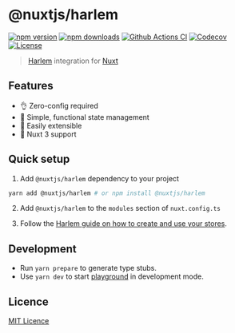 # @nuxtjs/harlem

[![npm version][npm-version-src]][npm-version-href]
[![npm downloads][npm-downloads-src]][npm-downloads-href]
[![Github Actions CI][github-actions-ci-src]][github-actions-ci-href]
[![Codecov][codecov-src]][codecov-href]
[![License][license-src]][license-href]

> [Harlem](https://harlemjs.com/) integration for [Nuxt](https://v3.nuxtjs.org)

## Features

- 👌 Zero-config required
- 🐨 Simple, functional state management
- 🧱 Easily extensible
- 💯 Nuxt 3 support

## Quick setup

1. Add `@nuxtjs/harlem` dependency to your project

```bash
yarn add @nuxtjs/harlem # or npm install @nuxtjs/harlem
```

2. Add `@nuxtjs/harlem` to the `modules` section of `nuxt.config.ts`

3. Follow the [Harlem guide on how to create and use your stores](https://harlemjs.com/guide/introduction/getting-started.html#create-your-first-store).

## Development

- Run `yarn prepare` to generate type stubs.
- Use `yarn dev` to start [playground](./playground) in development mode.

## Licence

[MIT Licence](./LICENCE)

<!-- Badges -->

[npm-version-src]: https://img.shields.io/npm/v/@nuxtjs/harlem/latest.svg
[npm-version-href]: https://npmjs.com/package/@nuxtjs/harlem
[npm-downloads-src]: https://img.shields.io/npm/dm/@nuxtjs/harlem.svg
[npm-downloads-href]: https://npmjs.com/package/@nuxtjs/harlem
[github-actions-ci-src]: https://github.com/nuxt-community/harlem-module/workflows/ci/badge.svg
[github-actions-ci-href]: https://github.com/nuxt-community/harlem-module/actions?query=workflow%3Aci
[codecov-src]: https://img.shields.io/codecov/c/github/nuxt-community/harlem-module.svg
[codecov-href]: https://codecov.io/gh/nuxt-community/harlem-module
[license-src]: https://img.shields.io/npm/l/@nuxtjs/harlem.svg
[license-href]: https://npmjs.com/package/@nuxtjs/harlem
